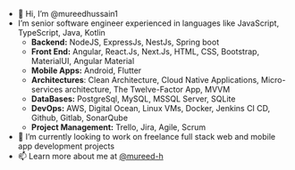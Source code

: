 - 👋 Hi, I’m @mureedhussain1
- I’m senior software engineer experienced in languages like JavaScript, TypeScript, Java, Kotlin
  - **Backend:**     NodeJS, ExpressJs, NestJs, Spring boot
  - **Front End:**   Angular, React.Js, Next.Js, HTML, CSS, Bootstrap, MaterialUI, Angular Material
  - **Mobile Apps:** Android, Flutter
  - **Architectures**: Clean Architecture, Cloud Native Applications, Micro-services architecture, The Twelve-Factor App, MVVM
  - **DataBases:**   PostgreSql, MySQL, MSSQL Server, SQLite
  - **DevOps:**      AWS, Digital Ocean, Linux VMs, Docker, Jenkins CI CD, Github, Gitlab, SonarQube
  - **Project Management:**    Trello, Jira, Agile, Scrum
- 💞️ I’m currently looking to work on freelance full stack web and mobile app development projects
- 📫 Learn more about me at [@mureed-h](https://www.linkedin.com/in/mureed-h/)

<!---
mureedhussain1/mureedhussain1 is a ✨ special ✨ repository because its `README.md` (this file) appears on your GitHub profile.
You can click the Preview link to take a look at your changes.
--->
